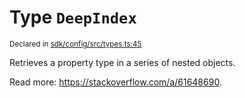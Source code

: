# Type `DeepIndex`
<sub>Declared in [sdk/config/src/types.ts:45](https://github.com/dxos/dxos/blob/c996a34fe/packages/sdk/config/src/types.ts#L45)</sub>


Retrieves a property type in a series of nested objects.

Read more: https://stackoverflow.com/a/61648690.



